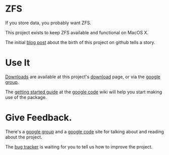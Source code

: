 # ZFS

If you store data, you probably want ZFS.

This project exists to keep ZFS available and functional on MacOS X.

The initial [blog post][blogpost] about the birth of this project on
github tells a story.

# Use It

[Downloads][downloads] are available at this project's
[download][mydl] page, or via the [google group][group].

The [getting
started guide][starting] at the [google code][gcode] wiki will help
you start making use of the package.

# Give Feedback.

There's a [google group][group] and a [google code][gcode] site for
talking about and reading about the project.

The [bug tracker][bugs] is waiting for you to tell us how to improve
the project.

[blogpost]: http://dustin.github.com/2009/10/23/mac-zfs.html
[downloads]: http://groups.google.com/group/zfs-macos/files
[mydl]: http://github.com/dustin/mac-zfs/downloads
[group]: http://groups.google.com/group/zfs-macos/
[gcode]: http://code.google.com/p/maczfs/
[bugs]: http://code.google.com/p/maczfs/issues/list/
[starting]: http://code.google.com/p/maczfs/wiki/GettingStarted
